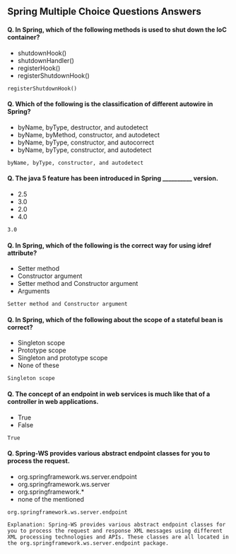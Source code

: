 ## Spring Multiple Choice Questions Answers


#### Q. In Spring, which of the following methods is used to shut down the IoC container?
* shutdownHook()
* shutdownHandler()
* registerHook()
* registerShutdownHook()
```
registerShutdownHook()
```
#### Q. Which of the following is the classification of different autowire in Spring?
* byName, byType, destructor, and autodetect
* byName, byMethod, constructor, and autodetect
* byName, byType, constructor, and autocorrect
* byName, byType, constructor, and autodetect 
```
byName, byType, constructor, and autodetect 
```
#### Q. The java 5 feature has been introduced in Spring __________ version.
* 2.5
* 3.0
* 2.0
* 4.0
```
3.0
```
#### Q. In Spring, which of the following is the correct way for using idref attribute?
* Setter method
* Constructor argument
* Setter method and Constructor argument
* Arguments
```
Setter method and Constructor argument
```
#### Q. In Spring, which of the following about the scope of a stateful bean is correct?
* Singleton scope
* Prototype scope
* Singleton and prototype scope
* None of these
```
Singleton scope
```
#### Q. The concept of an endpoint in web services is much like that of a controller in web applications.
* True
* False
```
True
```
#### Q. Spring-WS provides various abstract endpoint classes for you to process the request.
* org.springframework.ws.server.endpoint
* org.springframework.ws.server
* org.springframework.*
* none of the mentioned
```
org.springframework.ws.server.endpoint

Explanation: Spring-WS provides various abstract endpoint classes for you to process the request and response XML messages using different XML processing technologies and APIs. These classes are all located in the org.springframework.ws.server.endpoint package.
```
